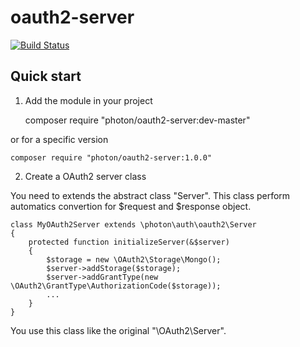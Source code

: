 oauth2-server
=============

[![Build Status](https://travis-ci.org/photon/oauth2-server.svg?branch=master)](https://travis-ci.org/photon/oauth2-server)


Quick start
-----------

1) Add the module in your project

    composer require "photon/oauth2-server:dev-master"

or for a specific version

    composer require "photon/oauth2-server:1.0.0"


2) Create a OAuth2 server class 

You need to extends the abstract class "Server".
This class perform automatics convertion for $request and $response object.

    class MyOAuth2Server extends \photon\auth\oauth2\Server
    {
        protected function initializeServer(&$server)
        {
            $storage = new \OAuth2\Storage\Mongo();
            $server->addStorage($storage);
            $server->addGrantType(new \OAuth2\GrantType\AuthorizationCode($storage));
            ...
        }
    }

You use this class like the original "\OAuth2\Server".



